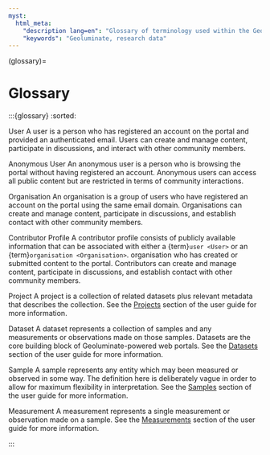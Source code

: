```yaml
---
myst:
  html_meta:
    "description lang=en": "Glossary of terminology used within the Geoluminate web framework"
    "keywords": "Geoluminate, research data"
---
```


(glossary)=
# Glossary

:::{glossary}
:sorted:

User
    A user is a person who has registered an account on the portal and provided an authenticated email. Users can create and manage content, participate in discussions, and interact with other community members.

Anonymous User
    An anonymous user is a person who is browsing the portal without having registered an account. Anonymous users can access all public content but are restricted in terms of community interactions.
    
Organisation
    An organisation is a group of users who have registered an account on the portal using the same email domain. Organisations can create and manage content, participate in discussions, and establish contact with other community members.

Contributor Profile
    A contributor profile consists of publicly available information that can be associated with either a {term}`user <User>` or an {term}`organisation <Organisation>`. organisation who has created or submitted content to the portal. Contributors can create and manage content, participate in discussions, and establish contact with other community members.

Project
    A project is a collection of related datasets plus relevant metadata that describes the collection. See the [Projects](projects.md) section of the user guide for more information. 
    
Dataset
    A dataset represents a collection of samples and any measurements or observations made on those samples. Datasets are the core building block of Geoluminate-powered web portals. See the [Datasets](datasets.md) section of the user guide for more information.

Sample
    A sample represents any entity which may been measured or observed in some way. The definition here is deliberately vague in order to allow for maximum flexibility in interpretation. See the [Samples](samples.md) section of the user guide for more information.

Measurement
    A measurement represents a single measurement or observation made on a sample. See the [Measurements](measurements.md) section of the user guide for more information.


:::